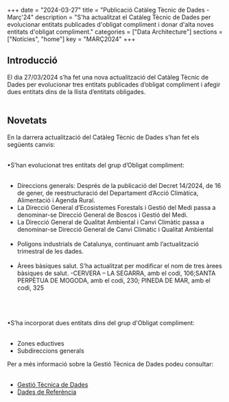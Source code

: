 +++
date        = "2024-03-27"
title       = "Publicació Catàleg Tècnic de Dades - Març'24"
description = "S'ha actualitzat el Catàleg Tècnic de Dades per evolucionar entitats publicades d'obligat compliment i donar d'alta noves entitats d'obligat compliment."
categories  = ["Data Architecture"]
sections    = ["Notícies", "home"]
key = "MARÇ2024"
+++

## Introducció

El dia 27/03/2024 s’ha fet una nova actualització del Catàleg Tècnic de Dades per evolucionar tres entitats publicades d’obligat compliment i afegir dues entitats dins de la llista d’entitats obligades.<br><br>
 
## Novetats

En la darrera actualització del Catàleg Tècnic de Dades s’han fet els següents canvis:<br><br>

•S’han evolucionat tres entitats del grup d’Obligat compliment:<br><br>
  - Direccions generals: Després de la publicació del Decret 14/2024, de 16 de gener, de reestructuració del Departament d’Acció Climàtica, Alimentació i Agenda Rural.<br>
  - La Direcció General d’Ecosistemes Forestals i Gestió del Medi passa a denominar-se Direcció General de Boscos i Gestió del Medi.<br>
  - La Direcció General de Qualitat Ambiental i Canvi Climàtic passa a denominar-se Direcció General de Canvi Climàtic i Qualitat Ambiental<br><br>
  - Polígons industrials de Catalunya, continuant amb l’actualització trimestral de les dades.<br><br>
  - Àrees bàsiques salut. S’ha actualitzat per modificar el nom de tres àrees bàsiques de salut.
      -CERVERA – LA SEGARRA, amb el codi, 106;SANTA PERPÈTUA DE MOGODA, amb el codi, 230; PINEDA DE MAR, amb el codi, 325<br><br><br><br>



•S’ha incorporat dues entitats dins del grup d'Obligat compliment:<br><br>
  - Zones eductives<br>
  - Subdireccions generals<br>


Per a més informació sobre la Gestió Tècnica de Dades podeu consultar:<br><br>

* [Gestió Tècnica de Dades](https://canigo.ctti.gencat.cat/plataformes/dadesref/gestiodades/)<br>
* [Dades de Referència](https://canigo.ctti.gencat.cat/plataformes/dadesref/dadesref/)
